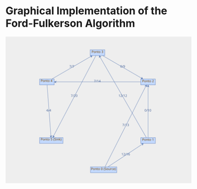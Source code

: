# Graphical Implementation of the Ford-Fulkerson Algorithm

![Image containing an example of a Flow Network for the Ford-Fulkerson Algorithm](images/ford-fulkerson-extreme-example.png)